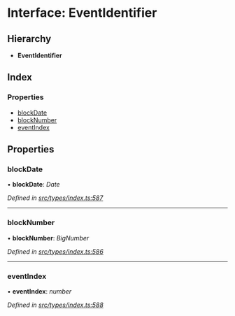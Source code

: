 # Interface: EventIdentifier

## Hierarchy

* **EventIdentifier**

## Index

### Properties

* [blockDate](eventidentifier.md#blockdate)
* [blockNumber](eventidentifier.md#blocknumber)
* [eventIndex](eventidentifier.md#eventindex)

## Properties

###  blockDate

• **blockDate**: *Date*

*Defined in [src/types/index.ts:587](https://github.com/PolymathNetwork/polymesh-sdk/blob/bf2b7a12/src/types/index.ts#L587)*

___

###  blockNumber

• **blockNumber**: *BigNumber*

*Defined in [src/types/index.ts:586](https://github.com/PolymathNetwork/polymesh-sdk/blob/bf2b7a12/src/types/index.ts#L586)*

___

###  eventIndex

• **eventIndex**: *number*

*Defined in [src/types/index.ts:588](https://github.com/PolymathNetwork/polymesh-sdk/blob/bf2b7a12/src/types/index.ts#L588)*
